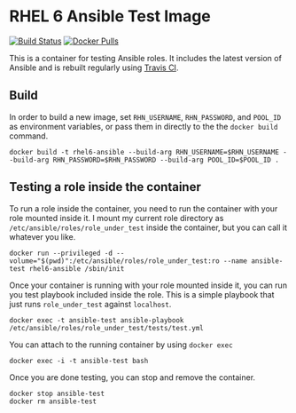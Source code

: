 # RHEL 6 Ansible Test Image #
[![Build Status](https://travis-ci.org/samdoran/docker-rhel6-ansible.svg?branch=master)](https://travis-ci.org/samdoran/docker-rhel6-ansible)
[![Docker Pulls](https://img.shields.io/docker/pulls/mashape/kong.svg)](https://hub.docker.com/r/samdoran/rhel6-ansible/)

This is a container for testing Ansible roles. It includes the latest version of Ansible and is rebuilt regularly using [Travis CI](https://travis-ci.org).

## Build ##

In order to build a new image, set `RHN_USERNAME`, `RHN_PASSWORD`, and `POOL_ID` as environment variables, or pass them in directly to the the `docker build` command.

    docker build -t rhel6-ansible --build-arg RHN_USERNAME=$RHN_USERNAME --build-arg RHN_PASSWORD=$RHN_PASSWORD --build-arg POOL_ID=$POOL_ID .

## Testing a role inside the container ##

To run a role inside the container, you need to run the container with your role mounted inside it. I mount my current role directory as `/etc/ansible/roles/role_under_test` inside the container, but you can call it whatever you like.

    docker run --privileged -d --volume="$(pwd)":/etc/ansible/roles/role_under_test:ro --name ansible-test rhel6-ansible /sbin/init

Once your container is running with your role mounted inside it, you can run you test playbook included inside the role. This is a simple playbook that just runs `role_under_test` against `localhost`.

    docker exec -t ansible-test ansible-playbook /etc/ansible/roles/role_under_test/tests/test.yml

You can attach to the running container by using `docker exec`

    docker exec -i -t ansible-test bash

Once you are done testing, you can stop and remove the container.

    docker stop ansible-test
    docker rm ansible-test
